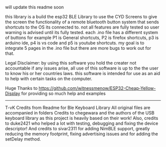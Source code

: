 will update this readme soon


this library is a build the esp32 BLE Library to use the CYD Screens to give the screen the functionality of a remote bluetooth button system that sends shortcuts to the OS its connected to. not all features are fully tested so user warning is advised until its fully tested. each .ino file has a different system of buttons for example P1 is General shortcuts, P2 is firefox shortcuts, p3 is arduino ide, p4 is vs code and p5 is youtube shortcuts. my goal is to integrate 5 pages in the .ino file but there are more bugs to work out for that.

Legal Disclaimer: by using this software you hold the creater not accountable if any issues arise, all use of this software is up to the the user to know his or her countries laws. this software is intended for use as an aid to help with certain tasks on the computer.



Huge Thanks to https://github.com/witnessmenow/ESP32-Cheap-Yellow-Display for providing so much help and examples

-------------------------------------------------------------------------------------------------------------------------------------------
T-vK Credits from Readme for Ble Keyboard Library
All original files are accompanied in folders
Credits to chegewara and the authors of the USB keyboard library as this project is heavily based on their work!
Also, credits to duke2421 who helped a lot with testing, debugging and fixing the device descriptor! And credits to sivar2311 for adding NimBLE support, greatly reducing the memory footprint, fixing advertising issues and for adding the setDelay method.
